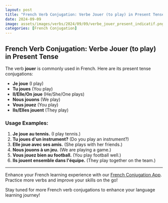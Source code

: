 ```yaml
---
layout: post
title: "French Verb Conjugation: Verbe Jouer (to play) in Present Tense"
date: 2024-09-09
image: assets/images/verbs/2024/09/09/verbe_jouer_present_indicatif.png
categories: [French Conjugation]
---
```


## French Verb Conjugation: Verbe Jouer (to play) in Present Tense

The verb **jouer** is commonly used in French. Here are its present tense conjugations:

- **Je joue** (I play)
- **Tu joues** (You play)
- **Il/Elle/On joue** (He/She/One plays)
- **Nous jouons** (We play)
- **Vous jouez** (You play)
- **Ils/Elles jouent** (They play)

### Usage Examples:

1. **Je joue au tennis.** (I play tennis.)
2. **Tu joues d'un instrument?** (Do you play an instrument?)
3. **Elle joue avec ses amis.** (She plays with her friends.)
4. **Nous jouons à un jeu.** (We are playing a game.)
5. **Vous jouez bien au football.** (You play football well.)
6. **Ils jouent ensemble dans l'équipe.** (They play together on the team.)

---

Enhance your French learning experience with our [French Conjugation App]({{site.appStore.url}}). Practice more verbs and improve your skills on the go!

Stay tuned for more French verb conjugations to enhance your language learning journey!